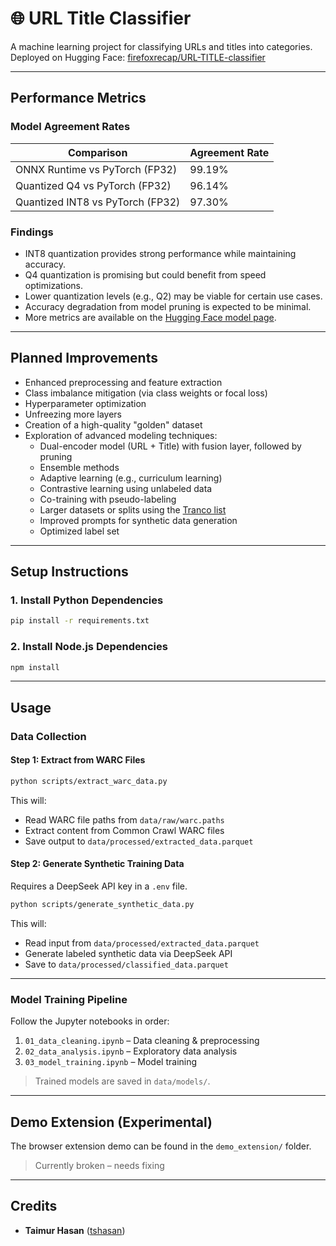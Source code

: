 # 🌐 URL Title Classifier

A machine learning project for classifying URLs and titles into categories.  
Deployed on Hugging Face: [firefoxrecap/URL-TITLE-classifier](https://huggingface.co/firefoxrecap/URL-TITLE-classifier)

---

## Performance Metrics

### Model Agreement Rates

| Comparison                       | Agreement Rate |
| -------------------------------- | -------------- |
| ONNX Runtime vs PyTorch (FP32)   | 99.19%         |
| Quantized Q4 vs PyTorch (FP32)   | 96.14%         |
| Quantized INT8 vs PyTorch (FP32) | 97.30%         |

### Findings

- INT8 quantization provides strong performance while maintaining accuracy.
- Q4 quantization is promising but could benefit from speed optimizations.
- Lower quantization levels (e.g., Q2) may be viable for certain use cases.
- Accuracy degradation from model pruning is expected to be minimal.
- More metrics are available on the [Hugging Face model page](https://huggingface.co/firefoxrecap/URL-TITLE-classifier).

---

## Planned Improvements

- Enhanced preprocessing and feature extraction
- Class imbalance mitigation (via class weights or focal loss)
- Hyperparameter optimization
- Unfreezing more layers
- Creation of a high-quality "golden" dataset
- Exploration of advanced modeling techniques:
  - Dual-encoder model (URL + Title) with fusion layer, followed by pruning
  - Ensemble methods
  - Adaptive learning (e.g., curriculum learning)
  - Contrastive learning using unlabeled data
  - Co-training with pseudo-labeling
  - Larger datasets or splits using the [Tranco list](https://tranco-list.eu/)
  - Improved prompts for synthetic data generation
  - Optimized label set

---

## Setup Instructions

### 1. Install Python Dependencies

```bash
pip install -r requirements.txt
```

### 2. Install Node.js Dependencies

```bash
npm install
```

---

## Usage

### Data Collection

#### Step 1: Extract from WARC Files

```bash
python scripts/extract_warc_data.py
```

This will:

- Read WARC file paths from `data/raw/warc.paths`
- Extract content from Common Crawl WARC files
- Save output to `data/processed/extracted_data.parquet`

#### Step 2: Generate Synthetic Training Data

Requires a DeepSeek API key in a `.env` file.

```bash
python scripts/generate_synthetic_data.py
```

This will:

- Read input from `data/processed/extracted_data.parquet`
- Generate labeled synthetic data via DeepSeek API
- Save to `data/processed/classified_data.parquet`

---

### Model Training Pipeline

Follow the Jupyter notebooks in order:

1. `01_data_cleaning.ipynb` – Data cleaning & preprocessing
2. `02_data_analysis.ipynb` – Exploratory data analysis
3. `03_model_training.ipynb` – Model training

> Trained models are saved in `data/models/`.

---

## Demo Extension (Experimental)

The browser extension demo can be found in the `demo_extension/` folder.

> Currently broken – needs fixing

---

## Credits

- **Taimur Hasan** ([tshasan](https://github.com/tshasan))
